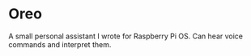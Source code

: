 # Oreo
A small personal assistant I wrote for Raspberry Pi OS. Can hear voice commands and interpret them. 
